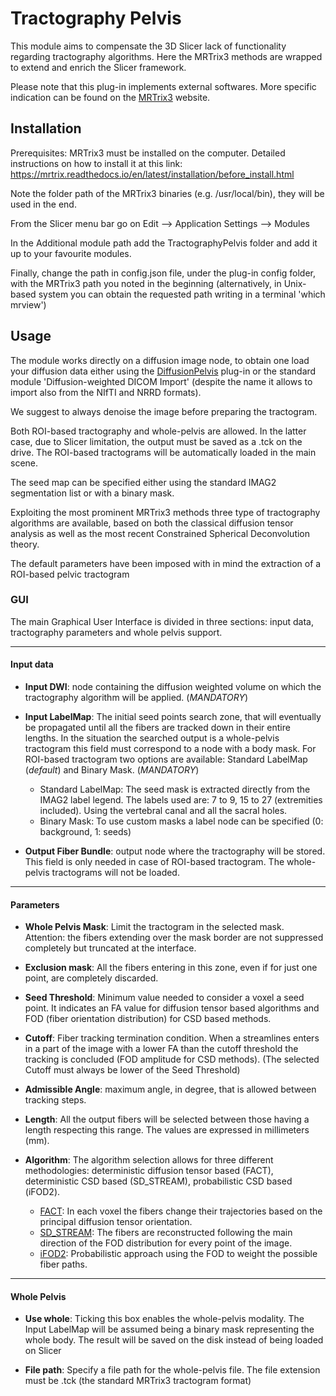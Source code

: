 # Tractography Pelvis
This module aims to compensate the 3D Slicer lack of functionality regarding tractography algorithms. Here the MRTrix3
methods are wrapped to extend and enrich the Slicer framework.

Please note that this plug-in implements external softwares. More specific indication can be found on the [MRTrix3][1] website.

## Installation
Prerequisites: MRTrix3 must be installed on the computer. Detailed instructions on how to install it at this link: <https://mrtrix.readthedocs.io/en/latest/installation/before_install.html>

Note the folder path of the MRTrix3 binaries (e.g. /usr/local/bin), they will be used in the end.

From the Slicer menu bar go on Edit --> Application Settings --> Modules

In the Additional module path add the TractographyPelvis folder and add it up to your favourite modules.

Finally, change the path in config.json file, under the plug-in config folder, with the MRTrix3 path you noted in the beginning (alternatively,
in Unix-based system you can obtain the requested path writing in a terminal 'which mrview')

## Usage

The module works directly on a diffusion image node, to obtain one load your diffusion data either using the [DiffusionPelvis][5] plug-in or the standard
module 'Diffusion-weighted DICOM Import' (despite the name it allows to import also from the NIfTI and NRRD formats).

We suggest to always denoise the image before preparing the tractogram.

Both ROI-based tractography and whole-pelvis are allowed. In the latter case, due to Slicer limitation, the output must be
saved as a .tck on the drive. The ROI-based tractograms will be automatically loaded in the main scene.

The seed map can be specified either using the standard IMAG2 segmentation list or with a binary mask.

Exploiting the most prominent MRTrix3 methods three type of tractography algorithms are available, based on both the
classical diffusion tensor analysis as well as the most recent Constrained Spherical Deconvolution theory.

The default parameters have been imposed with in mind the extraction of a ROI-based pelvic tractogram

### GUI

The main Graphical User Interface is divided in three sections: input data, tractography parameters and whole
pelvis support.

___
#### Input data

* **Input DWI**: node containing the diffusion weighted volume on which the tractography algorithm will be applied. (*MANDATORY*)

* **Input LabelMap**: The initial seed points search zone, that will eventually be propagated until all the 
fibers are tracked down in their entire lengths. In the situation the searched output is a whole-pelvis tractogram 
this field must correspond to a node with a body mask. For ROI-based tractogram two options are available: Standard LabelMap
(*default*) and Binary Mask. (*MANDATORY*)
    * Standard LabelMap: The seed mask is extracted directly from the IMAG2 label legend. The labels used are: 7 to 9, 15 to 27
    (extremities included). Using the vertebral canal and all the sacral holes.
    * Binary Mask: To use custom masks a label node can be specified (0: background, 1: seeds)

* **Output Fiber Bundle**: output node where the tractography will be stored. This field is only needed in case of ROI-based tractogram.
The whole-pelvis tractograms will not be loaded.

___
#### Parameters
* **Whole Pelvis Mask**: Limit the tractogram in the selected mask. Attention: the fibers extending over the mask border are 
not suppressed completely but truncated at the interface.

* **Exclusion mask**: All the fibers entering in this zone, even if for just one point, are completely discarded.

* **Seed Threshold**: Minimum value needed to consider a voxel a seed point. It indicates an FA value for diffusion tensor based
algorithms and FOD (fiber orientation distribution) for CSD based methods.

* **Cutoff**: Fiber tracking termination condition. When a streamlines enters in a part of the image with a lower FA than the cutoff
threshold the tracking is concluded (FOD amplitude for CSD methods). (The selected Cutoff must always be lower of the Seed Threshold)

* **Admissible Angle**: maximum angle, in degree, that is allowed between tracking steps.

* **Length**: All the output fibers will be selected between those having a length respecting this range. The values are expressed
in millimeters (mm).

* **Algorithm**: The algorithm selection allows for three different methodologies: deterministic diffusion tensor based (FACT),
deterministic CSD based (SD_STREAM), probabilistic CSD based (iFOD2).
    * [FACT][2]: In each voxel the fibers change their trajectories based on the principal diffusion tensor orientation.
    * [SD_STREAM][3]: The fibers are reconstructed following the main direction of the FOD distribution for every point of the image.
    * [iFOD2][4]: Probabilistic approach using the FOD to weight the possible fiber paths.

___
#### Whole Pelvis

* **Use whole**: Ticking this box enables the whole-pelvis modality. The Input LabelMap will be assumed being a binary mask representing
the whole body. The result will be saved on the disk instead of being loaded on Slicer

* **File path**: Specify a file path for the whole-pelvis file. The file extension must be .tck (the standard MRTrix3 tractogram format)

[1]: http://www.mrtrix.org
[2]: https://www.ncbi.nlm.nih.gov/pubmed/9989633
[3]: https://onlinelibrary.wiley.com/doi/abs/10.1002/ima.22005
[4]: https://www.researchgate.net/publication/285641884_Improved_probabilistic_streamlines_tractography_by_2nd_order_integration_over_fibre_orientation_distributions
[5]: https://github.com/aledelmo/3DSlicer_Plugins/tree/master/DiffusionPelvis